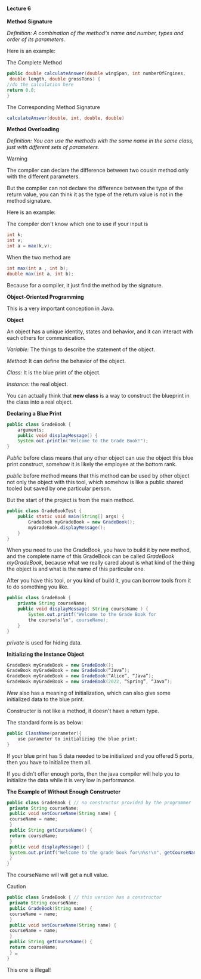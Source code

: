 #### Lecture 6

**Method Signature**

*Definition: A combination of the method's name and number, types and order of its parameters.*

Here is an example:

The Complete Method

```java
public double calculateAnswer(double wingSpan, int numberOfEngines, 
 double length, double grossTons) {
//do the calculation here 
return 0.0;
}
```

The Corresponding Method Signature

```java
calculateAnswer(double, int, double, double)
```

**Method Overloading**

*Definition: You can use the methods with the same name in the same class, just with different sets of parameters.*

> [!WARNING]
>
> The compiler can declare the difference between two cousin method only with the different parameters.
>
> But the compiler can not declare the difference between the type of the return value, you can think it as the type of the return value is not in the method signature.
>
> Here is an example:
>
> The compiler don't know which one to use if your input is
>
> ```java
> int k;
> int v;
> int a = max(k,v);
> ```
>
> When the two method are
>
> ```java
> int max(int a , int b);
> double max(int a, int b);
> ```
>
> Because for a compiler, it just find the method by the signature.

**Object-Oriented Programming**

This is a very important conception in Java.

**Object**

An object has a unique identity, states and behavior, and it can interact with each others for communication.

*Variable:* The things to describe the statement of the object.

*Method:* It can define the behavior of the object.

*Class:* It is the blue print of the object.

*Instance:* the real object. 

You can actually think that **new class** is a way to construct the blueprint in the class into a real object.

**Declaring a Blue Print**

```java
public class GradeBook {
	arguments; 
    public void displayMessage() {
    System.out.println("Welcome to the Grade Book!");
}
```

*Public* before class means that any other object can use the object this blue print construct, somehow it is likely the employee at the bottom rank.

*public* before method means that this method can be used by other object not only the object with this tool, which somehow is like a public shared tooled but saved by one particular person.

But the start of the project is from the main method.

```java
public class GradeBookTest {
 	public static void main(String[] args) {
 		GradeBook myGradeBook = new GradeBook();
 		myGradeBook.displayMessage();
 	}
}
```

When you need to use the GradeBook, you have to build it by new method, and the complete name of this GradeBook can be called *GradeBook myGradeBook*, because what we really cared about is what kind of the thing the object is and what is the name of this particular one.

After you have this tool, or you kind of build it, you can borrow tools from it to do something you like. 

```java
public class GradeBook {
 	private String courseName;
 	public void displayMessage( String courseName ) {
		System.out.printf("Welcome to the Grade Book for
 		the course%s!\n", courseName);
 	}
}
```

*private* is used for hiding data.

**Initializing the Instance Object**

```java
GradeBook myGradeBook = new GradeBook();
GradeBook myGradeBook = new GradeBook(“Java”);
GradeBook myGradeBook = new GradeBook(“Alice”, “Java”);
GradeBook myGradeBook = new GradeBook(2022, “Spring”, “Java”);
```

*New* also has a meaning of initialization, which can also give some initialized data to the blue print.

Constructer is not like a method, it doesn't have a return type.

The standard form is as below:

```java
public ClassName(parameter){
    use parameter to initializing the blue print;
}
```

If your blue print has 5 data needed to be initialized and you offered 5 ports, then you have to initialize them all.

If you didn't offer enough ports, then the java compiler will help you to initialize the data while it is very low in performance.

**The Example of Without Enough Constructer**

```java
public class GradeBook { // no constructor provided by the programmer
 private String courseName;
 public void setCourseName(String name) {
 courseName = name;
 }
 public String getCourseName() {
 return courseName;
 }
 public void displayMessage() {
 System.out.printf("Welcome to the grade book for\n%s!\n", getCourseName());
 }
}
```

The courseName will will get a null value.

> [!CAUTION]
>
> ```java
> public class GradeBook { // this version has a constructor
>  private String courseName;
>  public GradeBook(String name) {
>  courseName = name;
>  }
>  public void setCourseName(String name) {
>  courseName = name;
>  }
>  public String getCourseName() {
>  return courseName;
>  } …
> }
> ```
>
> This one is illegal!

 